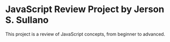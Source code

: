 # JavaScript Review Project by Jerson S. Sullano
This project is a review of JavaScript concepts, from beginner to advanced.